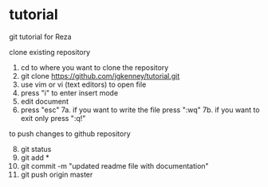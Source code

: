 # tutorial
git tutorial for Reza

clone existing repository
1. cd to where you want to clone the repository
2. git clone https://github.com/jgkenney/tutorial.git
3. use vim or vi (text editors) to open file
4. press "i" to enter insert mode
5. edit document
6. press "esc"
7a. if you want to write the file press ":wq"
7b. if you want to exit only press ":q!"

to push changes to github repository

8. git status
9. git add *
10. git commit -m "updated readme file with documentation"
11. git push origin master
